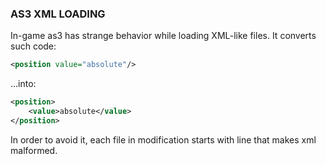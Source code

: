 ### AS3 XML LOADING
In-game as3 has strange behavior while loading XML-like files. It converts such code:
	
```xml
<position value="absolute"/>
```
...into:
	
```xml
<position>
	<value>absolute</value>
</position>
```

In order to avoid it, each file in modification starts with line that makes xml malformed.